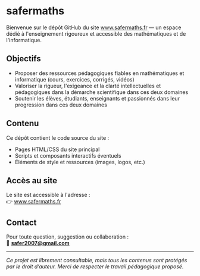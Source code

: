 # safermaths

Bienvenue sur le dépôt GitHub du site www.safermaths.fr — un espace dédié à l'enseignement rigoureux et accessible des mathématiques et de l'informatique.

## Objectifs

- Proposer des ressources pédagogiques fiables en mathématiques et informatique (cours, exercices, corrigés, vidéos)
- Valoriser la rigueur, l'exigeance et la clarté intellectuelles et pédagogiques dans la démarche scientifique dans ces deux domaines
- Soutenir les élèves, étudiants, enseignants et passionnés dans leur progression dans ces deux domaines

## Contenu

Ce dépôt contient le code source du site :
- Pages HTML/CSS du site principal
- Scripts et composants interactifs éventuels
- Éléments de style et ressources (images, logos, etc.)

## Accès au site

Le site est accessible à l'adresse :  
👉 www.safermaths.fr  

## Contact

Pour toute question, suggestion ou collaboration :  
📧 **safer2007@gmail.com**

---

*Ce projet est librement consultable, mais tous les contenus sont protégés par le droit d’auteur. Merci de respecter le travail pédagogique proposé.*
